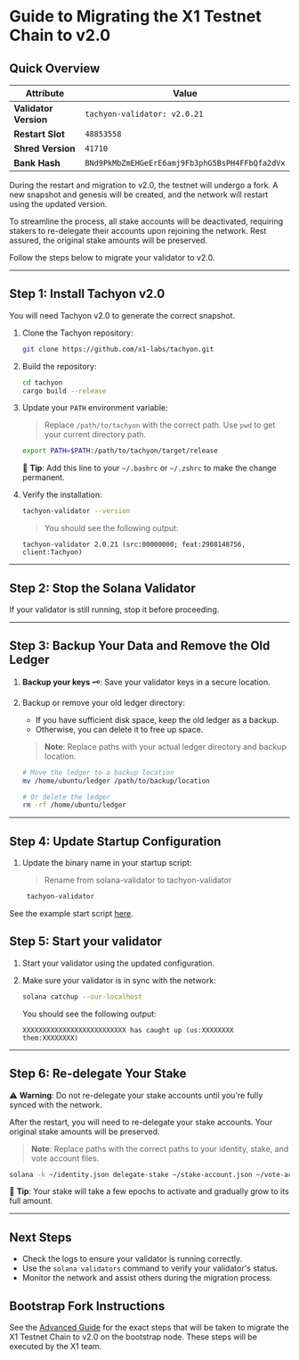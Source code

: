 # **Guide to Migrating the X1 Testnet Chain to v2.0**

## **Quick Overview**

| **Attribute**         | **Value**                                      |
| --------------------- | ---------------------------------------------- |
| **Validator Version** | `tachyon-validator: v2.0.21`                   |
| **Restart Slot**      | `48853558`                                     |
| **Shred Version**     | `41710`                                        |
| **Bank Hash**         | `BNd9PkMbZmEHGeErE6amj9Fb3phG5BsPH4FFbQfa2dVx` |

During the restart and migration to v2.0, the testnet will undergo a fork.
A new snapshot and genesis will be created, and the network will restart using the updated version.

To streamline the process, all stake accounts will be deactivated, requiring stakers to re-delegate their accounts upon rejoining the network.
Rest assured, the original stake amounts will be preserved.

Follow the steps below to migrate your validator to v2.0.

---

## **Step 1: Install Tachyon v2.0**

You will need Tachyon v2.0 to generate the correct snapshot.

1. Clone the Tachyon repository:
   ```bash
   git clone https://github.com/x1-labs/tachyon.git
   ```
2. Build the repository:
   ```bash
   cd tachyon
   cargo build --release
   ```
3. Update your `PATH` environment variable:

   > Replace `/path/to/tachyon` with the correct path. Use `pwd` to get your current directory path.

   ```bash
   export PATH=$PATH:/path/to/tachyon/target/release
   ```

   📌 **Tip**: Add this line to your `~/.bashrc` or `~/.zshrc` to make the change permanent.

4. Verify the installation:
   ```bash
   tachyon-validator --version
   ```
   > You should see the following output:
   ```
   tachyon-validator 2.0.21 (src:00000000; feat:2908148756, client:Tachyon)
   ```

---

## **Step 2: Stop the Solana Validator**

If your validator is still running, stop it before proceeding.

---

## **Step 3: Backup Your Data and Remove the Old Ledger**

1. **Backup your keys** 🗝️: Save your validator keys in a secure location.

2. Backup or remove your old ledger directory:

   - If you have sufficient disk space, keep the old ledger as a backup.
   - Otherwise, you can delete it to free up space.

   > **Note**: Replace paths with your actual ledger directory and backup location.

   ```bash
   # Move the ledger to a backup location
   mv /home/ubuntu/ledger /path/to/backup/location

   # Or delete the ledger
   rm -rf /home/ubuntu/ledger
   ```

---

## **Step 4: Update Startup Configuration**

1. Update the binary name in your startup script:
   > Rename from solana-validator to tachyon-validator
   ```bash
    tachyon-validator
   ```

See the example start script [here](https://docs.x1.xyz/validating/create-a-read-only-node#id-7.-create-a-validator-startup-script-and-start-node).

## **Step 5: Start your validator**

1. Start your validator using the updated configuration.

2. Make sure your validator is in sync with the network:
   ```bash
   solana catchup --our-localhost
   ```
   You should see the following output:
   ```
   XXXXXXXXXXXXXXXXXXXXXXXXXX has caught up (us:XXXXXXXX them:XXXXXXXX)
   ```

---

## **Step 6: Re-delegate Your Stake**

⚠️ **Warning**: Do not re-delegate your stake accounts until you're fully synced with the network.

After the restart, you will need to re-delegate your stake accounts. Your original stake amounts will be preserved.

> **Note**: Replace paths with the correct paths to your identity, stake, and vote account files.

```bash
solana -k ~/identity.json delegate-stake ~/stake-account.json ~/vote-account.json
```

📌 **Tip**: Your stake will take a few epochs to activate and gradually grow to its full amount.

---

## **Next Steps**

- Check the logs to ensure your validator is running correctly.
- Use the `solana validators` command to verify your validator's status.
- Monitor the network and assist others during the migration process.

## Bootstrap Fork Instructions

See the [Advanced Guide](advanced.md) for the exact steps that will be taken to migrate
the X1 Testnet Chain to v2.0 on the bootstrap node. These steps will be executed by the X1 team.
